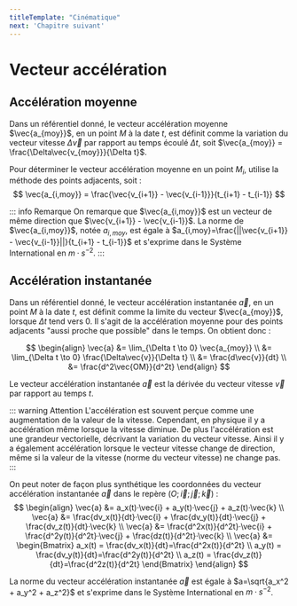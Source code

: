 ```yaml
---
titleTemplate: "Cinématique"
next: 'Chapitre suivant'
---
```


# Vecteur accélération

## Accélération moyenne

Dans un référentiel donné, le vecteur accélération moyenne $\vec{a_{moy}}$, en un point $M$ à la date $t$, est définit comme la variation du vecteur vitesse $\Delta \vec{v}$ par rapport au temps écoulé $\Delta t$, soit $\vec{a_{moy}} = \frac{\Delta\vec{v_{moy}}}{\Delta t}$.

Pour déterminer le vecteur accélération moyenne en un point $M_i$, utilise la méthode des points adjacents, soit :
$$
\vec{a_{i,moy}} = \frac{\vec{v_{i+1}} - \vec{v_{i-1}}}{t_{i+1} - t_{i-1}}
$$

::: info Remarque
On remarque que $\vec{a_{i,moy}}$ est un vecteur de même direction que $\vec{v_{i+1}} - \vec{v_{i-1}}$. La norme de $\vec{a_{i,moy}}$, notée $a_{i,moy}$, est égale à $a_{i,moy}=\frac{||\vec{v_{i+1}} - \vec{v_{i-1}}||}{t_{i+1} - t_{i-1}}$ et s'exprime dans le Système International en $m·s^{-2}$.
:::

## Accélération instantanée

Dans un référentiel donné, le vecteur accélération instantanée $\vec{a}$, en un point $M$ à la date $t$, est définit comme la limite du vecteur $\vec{a_{moy}}$, lorsque $\Delta t$ tend vers 0. Il s'agit de la accélération moyenne pour des points adjacents "aussi proche que possible" dans le temps. On obtient donc :

$$
\begin{align}
\vec{a} &= \lim_{\Delta t \to 0} \vec{a_{moy}} \\
&= \lim_{\Delta t \to 0} \frac{\Delta\vec{v}}{\Delta t} \\
&= \frac{d\vec{v}}{dt} \\
&= \frac{d^2\vec{OM}}{d^2t}
\end{align}
$$

Le vecteur accélération instantanée $\vec{a}$ est la dérivée du vecteur vitesse $\vec{v}$ par rapport au temps $t$.

::: warning Attention
L'accélération est souvent perçue comme une augmentation de la valeur de la vitesse. Cependant, en physique il y a accélération même lorsque la vitesse diminue. De plus l'accélération est une grandeur vectorielle, décrivant la variation du vecteur vitesse. Ainsi il y a également accélération lorsque le vecteur vitesse change de direction, même si la valeur de la vitesse (norme du vecteur vitesse) ne change pas.
:::

On peut noter de façon plus synthétique les coordonnées du vecteur accélération instantanée $\vec{a}$ dans le repère $(O; \vec{i}; \vec{j}; \vec{k})$ :
$$
\begin{align}
\vec{a} &= a_x(t)·\vec{i} + a_y(t)·\vec{j} + a_z(t)·\vec{k} \\
\vec{a} &= \frac{dv_x(t)}{dt}·\vec{i} + \frac{dv_y(t)}{dt}·\vec{j} + \frac{dv_z(t)}{dt}·\vec{k} \\
\vec{a} &= \frac{d^2x(t)}{d^2t}·\vec{i} + \frac{d^2y(t)}{d^2t}·\vec{j} + \frac{dz(t)}{d^2t}·\vec{k} \\
\vec{a} &=
\begin{Bmatrix}
a_x(t) = \frac{dv_x(t)}{dt}=\frac{d^2x(t)}{d^2t} \\
a_y(t) = \frac{dv_y(t)}{dt}=\frac{d^2y(t)}{d^2t} \\
a_z(t) = \frac{dv_z(t)}{dt}=\frac{d^2z(t)}{d^2t}
\end{Bmatrix}
\end{align}
$$

La norme du vecteur accélération instantanée $\vec{a}$ est égale à $a=\sqrt{a_x^2 + a_y^2 + a_z^2}$ et s'exprime dans le Système International en $m·s^{-2}$.

